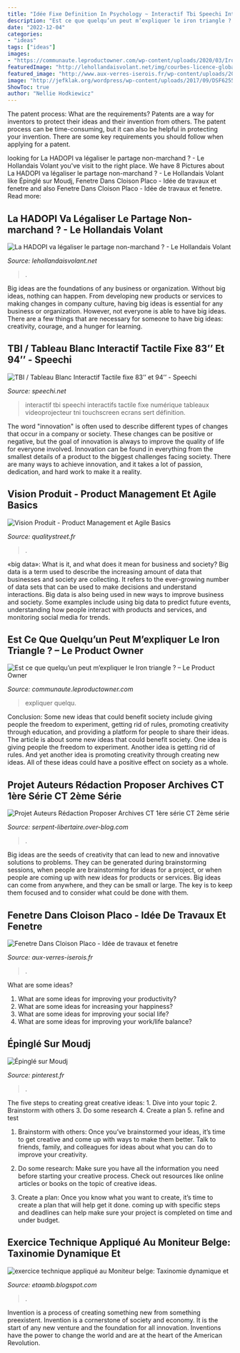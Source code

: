 ```yaml
---
title: "Idée Fixe Definition In Psychology ~ Interactif Tbi Speechi Interactifs Tactile Fixe Numérique Tableaux Videoprojecteur Tni Touchscreen Ecrans Sert Définition"
description: "Est ce que quelqu’un peut m’expliquer le iron triangle ? – le product owner"
date: "2022-12-04"
categories:
- "ideas"
tags: ["ideas"]
images:
- "https://communaute.leproductowner.com/wp-content/uploads/2020/03/Iron-triangle.jpg"
featuredImage: "http://lehollandaisvolant.net/img/courbes-licence-globale.png"
featured_image: "http://www.aux-verres-iserois.fr/wp-content/uploads/2019/08/6-2.jpg"
image: "http://jefklak.org/wordpress/wp-content/uploads/2017/09/DSF6255-copie-600x507.jpg"
ShowToc: true
author: "Nellie Hodkiewicz"
---
```



The patent process: What are the requirements?
Patents are a way for inventors to protect their ideas and their invention from others. The patent process can be time-consuming, but it can also be helpful in protecting your invention. There are some key requirements you should follow when applying for a patent.

	

		
looking for La HADOPI va légaliser le partage non-marchand ? - Le Hollandais Volant you've visit to the right place. We have 8 Pictures about La HADOPI va légaliser le partage non-marchand ? - Le Hollandais Volant like Épinglé sur Moudj, Fenetre Dans Cloison Placo - Idée de travaux et fenetre and also Fenetre Dans Cloison Placo - Idée de travaux et fenetre. Read more:
		
    
## La HADOPI Va Légaliser Le Partage Non-marchand ? - Le Hollandais Volant

<img loading=lazy src="http://lehollandaisvolant.net/img/courbes-licence-globale.png" onerror="this.onerror=null;this.src='https://tse1.mm.bing.net/th?id=OIP.H25etpcvgcpoJczWrUsd9QHaFN&amp;pid=15.1';" alt="La HADOPI va légaliser le partage non-marchand ? - Le Hollandais Volant">

_Source: lehollandaisvolant.net_

>. 

	

Big ideas are the foundations of any business or organization. Without big ideas, nothing can happen. From developing new products or services to making changes in company culture, having big ideas is essential for any business or organization. However, not everyone is able to have big ideas. There are a few things that are necessary for someone to have big ideas: creativity, courage, and a hunger for learning.

    
## TBI / Tableau Blanc Interactif Tactile Fixe 83’’ Et 94’’ - Speechi

<img loading=lazy src="https://cdn.shortpixel.ai/client/q_glossy,ret_img/https://www.speechi.net/fr/wp-content/uploads/2016/11/tbi-tableau-interactif-tni.jpg" onerror="this.onerror=null;this.src='https://tse3.mm.bing.net/th?id=OIP.JU2ynAKtFaDfU0NDDnfLeAHaCX&amp;pid=15.1';" alt="TBI / Tableau Blanc Interactif Tactile fixe 83’’ et 94’’ - Speechi">

_Source: speechi.net_

>interactif tbi speechi interactifs tactile fixe numérique tableaux videoprojecteur tni touchscreen ecrans sert définition. 

	

The word "innovation" is often used to describe different types of changes that occur in a company or society. These changes can be positive or negative, but the goal of innovation is always to improve the quality of life for everyone involved. Innovation can be found in everything from the smallest details of a product to the biggest challenges facing society. There are many ways to achieve innovation, and it takes a lot of passion, dedication, and hard work to make it a reality.

    
## Vision Produit - Product Management Et Agile Basics

<img loading=lazy src="https://www.qualitystreet.fr/wp-content/uploads/2020/09/Vision-Produit-678x381.png" onerror="this.onerror=null;this.src='https://tse4.mm.bing.net/th?id=OIP.zfyF3lI_oGq3NArPyCSoxAHaEK&amp;pid=15.1';" alt="Vision Produit - Product Management et Agile Basics">

_Source: qualitystreet.fr_

>. 

	

«big data»: What is it, and what does it mean for business and society?
Big data is a term used to describe the increasing amount of data that businesses and society are collecting. It refers to the ever-growing number of data sets that can be used to make decisions and understand interactions. Big data is also being used in new ways to improve business and society. Some examples include using big data to predict future events, understanding how people interact with products and services, and monitoring social media for trends.

    
## Est Ce Que Quelqu’un Peut M’expliquer Le Iron Triangle ? – Le Product Owner

<img loading=lazy src="https://communaute.leproductowner.com/wp-content/uploads/2020/03/Iron-triangle.jpg" onerror="this.onerror=null;this.src='https://tse2.mm.bing.net/th?id=OIP.re3A2Pf7xxyzG6dJMo1uOwHaCs&amp;pid=15.1';" alt="Est ce que quelqu’un peut m’expliquer le Iron triangle ? – Le Product Owner">

_Source: communaute.leproductowner.com_

>expliquer quelqu. 

	

Conclusion: Some new ideas that could benefit society include giving people the freedom to experiment, getting rid of rules, promoting creativity through education, and providing a platform for people to share their ideas.
The article is about some new ideas that could benefit society. One idea is giving people the freedom to experiment. Another idea is getting rid of rules. And yet another idea is promoting creativity through creating new ideas. All of these ideas could have a positive effect on society as a whole.

    
## Projet Auteurs Rédaction Proposer Archives CT 1ère Série CT 2ème Série

<img loading=lazy src="http://jefklak.org/wordpress/wp-content/uploads/2017/09/DSF6255-copie-600x507.jpg" onerror="this.onerror=null;this.src='https://tse1.mm.bing.net/th?id=OIP.E1RDOLAwxrrE9tNH0b59ZAHaGQ&amp;pid=15.1';" alt="Projet Auteurs Rédaction Proposer Archives CT 1ère série CT 2ème série">

_Source: serpent-libertaire.over-blog.com_

>. 

	

Big ideas are the seeds of creativity that can lead to new and innovative solutions to problems. They can be generated during brainstorming sessions, when people are brainstorming for ideas for a project, or when people are coming up with new ideas for products or services. Big ideas can come from anywhere, and they can be small or large. The key is to keep them focused and to consider what could be done with them.

    
## Fenetre Dans Cloison Placo - Idée De Travaux Et Fenetre

<img loading=lazy src="http://www.aux-verres-iserois.fr/wp-content/uploads/2019/08/6-2.jpg" onerror="this.onerror=null;this.src='https://tse2.mm.bing.net/th?id=OIP.qlGxqZiyUMl69mKUspKQUQHaFj&amp;pid=15.1';" alt="Fenetre Dans Cloison Placo - Idée de travaux et fenetre">

_Source: aux-verres-iserois.fr_

>. 

	

What are some ideas?
1. What are some ideas for improving your productivity? 
2. What are some ideas for increasing your happiness? 
3. What are some ideas for improving your social life? 
4. What are some ideas for improving your work/life balance?

    
## Épinglé Sur Moudj

<img loading=lazy src="https://i.pinimg.com/originals/aa/36/5c/aa365c3280c2c4e791aaae8639243311.jpg" onerror="this.onerror=null;this.src='https://tse2.mm.bing.net/th?id=OIP.904gpBlHVPAqu62f_asJIQHaE6&amp;pid=15.1';" alt="Épinglé sur Moudj">

_Source: pinterest.fr_

>. 

	

The five steps to creating great creative ideas: 1. Dive into your topic 2. Brainstorm with others 3. Do some research 4. Create a plan 5. refine and test
1. Brainstorm with others: Once you’ve brainstormed your ideas, it’s time to get creative and come up with ways to make them better. Talk to friends, family, and colleagues for ideas about what you can do to improve your creativity.
2. Do some research: Make sure you have all the information you need before starting your creative process. Check out resources like online articles or books on the topic of creative ideas.

3. Create a plan: Once you know what you want to create, it’s time to create a plan that will help get it done. coming up with specific steps and deadlines can help make sure your project is completed on time and under budget.


    
## Exercice Technique Appliqué Au Moniteur Belge: Taxinomie Dynamique Et

<img loading=lazy src="http://4.bp.blogspot.com/-3NawZDPp4JU/TqqC4OMZQyI/AAAAAAAAAAU/zvFq4QSpqWc/w1200-h630-p-k-no-nu/et.jpg" onerror="this.onerror=null;this.src='https://tse1.mm.bing.net/th?id=OIP.3ZkE3BArpW5nApuTRrisiAFNC7&amp;pid=15.1';" alt="exercice technique appliqué au Moniteur belge: Taxinomie dynamique et">

_Source: etaamb.blogspot.com_

>. 

	

Invention is a process of creating something new from something preexistent. Invention is a cornerstone of society and economy. It is the start of any new venture and the foundation for all innovation. Inventions have the power to change the world and are at the heart of the American Revolution.

